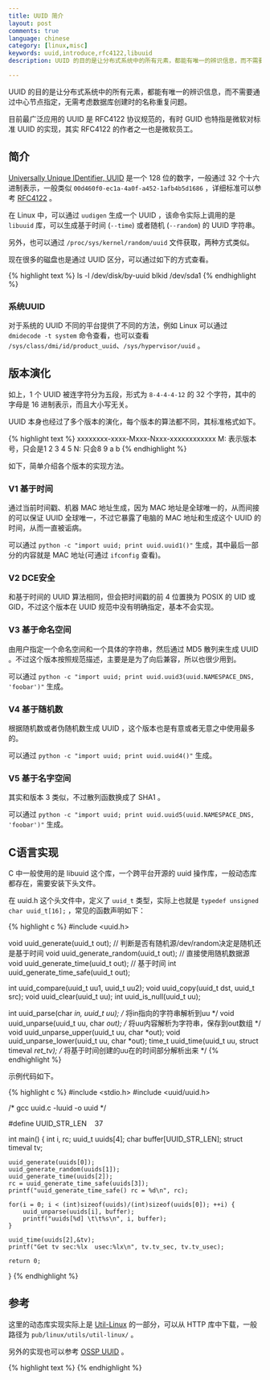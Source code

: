 ```yaml
---
title: UUID 简介
layout: post
comments: true
language: chinese
category: [linux,misc]
keywords: uuid,introduce,rfc4122,libuuid
description: UUID 的目的是让分布式系统中的所有元素，都能有唯一的辨识信息，而不需要通过中心节点指定，无需考虑数据库创建时的名称重复问题。目前最广泛应用的 UUID 是 RFC4122 协议规范的，有时 GUID 也特指是微软对标准 UUID 的实现，其实 RFC4122 的作者之一也是微软员工。

---
```


UUID 的目的是让分布式系统中的所有元素，都能有唯一的辨识信息，而不需要通过中心节点指定，无需考虑数据库创建时的名称重复问题。

目前最广泛应用的 UUID 是 RFC4122 协议规范的，有时 GUID 也特指是微软对标准 UUID 的实现，其实 RFC4122 的作者之一也是微软员工。

<!-- more -->

## 简介

[Universally Unique IDentifier, UUID](https://en.wikipedia.org/wiki/Universally_unique_identifier) 是一个 128 位的数字，一般通过 32 个十六进制表示，一般类似 `00d460f0-ec1a-4a0f-a452-1afb4b5d1686` ，详细标准可以参考 [RFC4122](https://tools.ietf.org/html/rfc4122) 。

在 Linux 中，可以通过 `uudigen` 生成一个 UUID ，该命令实际上调用的是 `libuuid` 库，可以生成基于时间 (`--time`) 或者随机 (`--random`) 的 UUID 字符串。

另外，也可以通过 `/proc/sys/kernel/random/uuid` 文件获取，两种方式类似。

现在很多的磁盘也是通过 UUID 区分，可以通过如下的方式查看。

{% highlight text %}
ls -l /dev/disk/by-uuid
blkid /dev/sda1
{% endhighlight %}

### 系统UUID

对于系统的 UUID 不同的平台提供了不同的方法，例如 Linux 可以通过 `dmidecode -t system` 命令查看，也可以查看 `/sys/class/dmi/id/product_uuid`、`/sys/hypervisor/uuid` 。

## 版本演化

如上，1 个 UUID 被连字符分为五段，形式为 `8-4-4-4-12` 的 32 个字符，其中的字母是 16 进制表示，而且大小写无关。

UUID 本身也经过了多个版本的演化，每个版本的算法都不同，其标准格式如下。

{% highlight text %}
xxxxxxxx-xxxx-Mxxx-Nxxx-xxxxxxxxxxxx
    M: 表示版本号，只会是1 2 3 4 5
    N: 只会8 9 a b
{% endhighlight %}

如下，简单介绍各个版本的实现方法。

### V1 基于时间

通过当前时间戳、机器 MAC 地址生成，因为 MAC 地址是全球唯一的，从而间接的可以保证 UUID 全球唯一，不过它暴露了电脑的 MAC 地址和生成这个 UUID 的时间，从而一直被诟病。

可以通过 `python -c "import uuid; print uuid.uuid1()"` 生成，其中最后一部分的内容就是 MAC 地址(可通过 `ifconfig` 查看)。

### V2 DCE安全

<!-- Distributed Computing Environment, DCE --> 和基于时间的 UUID 算法相同，但会把时间戳的前 4 位置换为 POSIX 的 UID 或 GID，不过这个版本在 UUID 规范中没有明确指定，基本不会实现。

### V3 基于命名空间

由用户指定一个命名空间和一个具体的字符串，然后通过 MD5 散列来生成 UUID 。不过这个版本按照规范描述，主要是是为了向后兼容，所以也很少用到。

可以通过 `python -c "import uuid; print uuid.uuid3(uuid.NAMESPACE_DNS, 'foobar')"` 生成。

### V4 基于随机数

根据随机数或者伪随机数生成 UUID ，这个版本也是有意或者无意之中使用最多的。

可以通过 `python -c "import uuid; print uuid.uuid4()"` 生成。

### V5 基于名字空间

其实和版本 3 类似，不过散列函数换成了 SHA1 。

可以通过 `python -c "import uuid; print uuid.uuid5(uuid.NAMESPACE_DNS, 'foobar')"` 生成。

## C语言实现

C 中一般使用的是 libuuid 这个库，一个跨平台开源的 uuid 操作库，一般动态库都存在，需要安装下头文件。

在 uuid.h 这个头文件中，定义了 `uuid_t` 类型，实际上也就是 `typedef unsigned char uuid_t[16];` ，常见的函数声明如下：

{% highlight c %}
#include <uuid.h>

void uuid_generate(uuid_t out);           // 判断是否有随机源/dev/random决定是随机还是基于时间
void uuid_generate_random(uuid_t out);    // 直接使用随机数据源
void uuid_generate_time(uuid_t out);      // 基于时间
int uuid_generate_time_safe(uuid_t out);

int uuid_compare(uuid_t uu1, uuid_t uu2);
void uuid_copy(uuid_t dst, uuid_t src);
void uuid_clear(uuid_t uu);
int uuid_is_null(uuid_t uu);

int uuid_parse(char *in, uuid_t uu);             /* 将in指向的字符串解析到uu */
void uuid_unparse(uuid_t uu, char *out);         /* 将uu内容解析为字符串，保存到out数组 */
void uuid_unparse_upper(uuid_t uu, char *out);
void uuid_unparse_lower(uuid_t uu, char *out);
time_t uuid_time(uuid_t uu, struct timeval *ret_tv); /* 将基于时间创建的uu在的时间部分解析出来 */
{% endhighlight %}

示例代码如下。

{% highlight c %}
#include <stdio.h>
#include <uuid/uuid.h>

/* gcc uuid.c -luuid -o uuid */

#define UUID_STR_LEN    37

int main()
{
	int i, rc;
	uuid_t uuids[4];
	char buffer[UUID_STR_LEN];
	struct timeval tv;

	uuid_generate(uuids[0]);
	uuid_generate_random(uuids[1]);
	uuid_generate_time(uuids[2]);
	rc = uuid_generate_time_safe(uuids[3]);
	printf("uuid_generate_time_safe() rc = %d\n", rc);

	for(i = 0; i < (int)sizeof(uuids)/(int)sizeof(uuids[0]); ++i) {
		uuid_unparse(uuids[i], buffer);
		printf("uuids[%d] \t\t%s\n", i, buffer);
	}

	uuid_time(uuids[2],&tv);
	printf("Get tv sec:%lx  usec:%lx\n", tv.tv_sec, tv.tv_usec);

	return 0;
}
{% endhighlight %}

## 参考

这里的动态库实现实际上是 [Util-Linux](https://www.kernel.org/) 的一部分，可以从 HTTP 库中下载，一般路径为 `pub/linux/utils/util-linux/` 。

另外的实现也可以参考 [OSSP UUID](http://www.ossp.org/pkg/lib/uuid/) 。

<!--
https://sourceforge.net/projects/libuuid/files/
-->

{% highlight text %}
{% endhighlight %}
